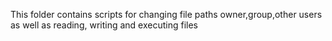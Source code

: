 This folder contains scripts for changing file paths owner,group,other users as well as reading, writing and executing files
